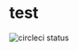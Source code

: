 # test
![circleci status](https://circleci.com/gh/yorulen/test/tree/master.svg?style=shield&circle-token=734fe78ae1ab85ea3944eb76054147ac8fdaed8b)
